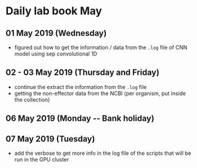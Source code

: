 Daily lab book May
==================

01 May 2019 (Wednesday)
----------------------

- figured out how to get the information / data from the `.log` file of CNN model using sep convolutional 1D


02 - 03 May 2019 (Thursday and Friday)
----------------------

- continue the extract the information from the `.log` file
- getting the non-effector data from the NCBI (per organism, put inside the collection)

06 May 2019 (Monday -- Bank holiday)
------------------------------------

07 May 2019 (Tuesday)
---------------------

- add the verbose to get more info in the log file of the scripts that will be run in the GPU cluster
